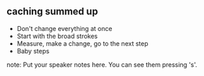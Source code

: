 ##  caching summed up

* Don't change everything at once
* Start with the broad strokes
* Measure, make a change, go to the next step
* Baby steps

note:
    Put your speaker notes here.
    You can see them pressing 's'.
